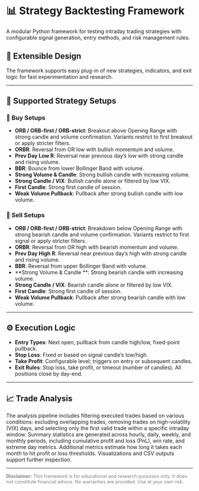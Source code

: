 # 📊 Strategy Backtesting Framework

A modular Python framework for testing intraday trading strategies with configurable signal generation, entry methods, and risk management rules.

## 🔧 Extensible Design

The framework supports easy plug-in of new strategies, indicators, and exit logic for fast experimentation and research.

---

## 🧠 Supported Strategy Setups

### 🔼 Buy Setups
- **ORB / ORB-first / ORB-strict**: Breakout above Opening Range with strong candle and volume confirmation. Variants restrict to first breakout or apply stricter filters.
- **ORBR**: Reversal from OR low with bullish momentum and volume.
- **Prev Day Low R**: Reversal near previous day’s low with strong candle and rising volume.
- **BBR**: Bounce from lower Bollinger Band with volume.
- **Strong Volume & Candle**: Strong bullish candle with increasing volume.
- **Strong Candle / VIX**: Bullish candle alone or filtered by low VIX.
- **First Candle**: Strong first candle of session.
- **Weak Volume Pullback**: Pullback after strong bullish candle with low volume.

### 🔽 Sell Setups
- **ORB / ORB-first / ORB-strict**: Breakdown below Opening Range with strong bearish candle and volume confirmation. Variants restrict to first signal or apply stricter filters.
- **ORBR**: Reversal from OR high with bearish momentum and volume.
- **Prev Day High R**: Reversal near previous day’s high with strong candle and rising volume.
- **BBR**: Reversal from upper Bollinger Band with volume.
- **Strong Volume & Candle **: Strong bearish candle with increasing volume.
- **Strong Candle / VIX**: Bearish candle alone or filtered by low VIX.
- **First Candle**: Strong first candle of session.
- **Weak Volume Pullback**: Pullback after strong bearish candle with low volume.

---

## ⚙️ Execution Logic

- **Entry Types**: Next open, pullback from candle high/low, fixed-point pullback.
- **Stop Loss**: Fixed or based on signal candle’s low/high.
- **Take Profit**: Configurable level; triggers on entry or subsequent candles.
- **Exit Rules**: Stop loss, take profit, or timeout (number of candles). All positions close by day-end.

---

## 📈 Trade Analysis

The analysis pipeline includes filtering executed trades based on various conditions: excluding overlapping trades, removing trades on high-volatility (VIX) days, and selecting only the first valid trade within a specific intraday window. Summary statistics are generated across hourly, daily, weekly, and monthly periods, including cumulative profit and loss (PnL), win rate, and extreme day metrics. Additional metrics estimate how long it takes each month to hit profit or loss thresholds. Visualizations and CSV outputs support further inspection.

---

<p style="font-size: 0.9em; color: gray;">
<b>Disclaimer:</b> This framework is for educational and research purposes only. It does not constitute financial advice. No warranties are provided. Use at your own risk.
</p>
